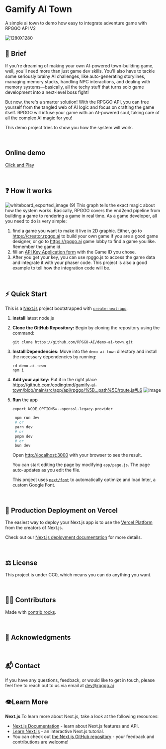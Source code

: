 # Gamify AI Town
A simple ai town to demo how easy to integrate adventure game with RPGGO API V2

![1280X1280](https://github.com/user-attachments/assets/eec02e09-d24b-4e5b-93ff-e9e3d146358f)



## 📖 Brief
If you're dreaming of making your own AI-powered town-building game, well, you'll need more than just game dev skills. You'll also have to tackle some seriously brainy AI challenges, like auto-generating storylines, managing memory stacks, handling NPC interactions, and dealing with memory systems—basically, all the techy stuff that turns solo game development into a next-level boss fight!

But now, there's a smarter solution! With the RPGGO API, you can free yourself from the tangled web of AI logic and focus on crafting the game itself. RPGGO will infuse your game with an AI-powered soul, taking care of all the complex AI magic for you!

This demo project tries to show you how the system will work.

<br>

## Online demo

[Click and Play](https://gitclone.com/ai-town/)

<br>

## ❓ How it works

![whiteboard_exported_image (9)](https://github.com/user-attachments/assets/d2e29010-3b02-4bde-878e-fb697645c55e)
This graph tells the exact magic about how the system works. Basically, RPGGO covers the end2end pipeline from building a game to rendering a game in real time. As a game developer, all you need to do is very simple:
1. find a game you want to make it live in 2D graphic. Either, go to https://creator.rpggo.ai to build your own game if you are a good game designer, or go to https://rpggo.ai game lobby to find a game you like. Remember the game id.
2. fill an [API Key Application form](https://forms.gle/SgYbkZE2aDj38mhT9) with the Game ID you chose.
3. After you get your key, you can use rpggo.js to access the game data and integrate it with your phaser code. This project is also a good example to tell how the integration code will be.

<br>

## ⚡️ Quick Start
This is a [Next.js](https://nextjs.org/) project bootstrapped with [`create-next-app`](https://github.com/vercel/next.js/tree/canary/packages/create-next-app).

1. **install** latest node.js

2. **Clone the GitHub Repository:** Begin by cloning the repository using the command:

   ```
   git clone https://github.com/RPGGO-AI/demo-ai-town.git
   ```

3. **Install Dependencies:** Move into the `demo-ai-town` directory and install the necessary dependencies by running:

   ```
   cd demo-ai-town
   npm i
   ```

4. **Add your api key:** Put it in the right place
   https://github.com/codingtmd/gamify-ai-town/blob/main/src/app/api/rpggo/%5B...path%5D/route.js#L6
   ![image](https://github.com/user-attachments/assets/4eece6ad-d931-405a-9bc3-118e853d2d5a)



5. **Run** the app
   ```
   export NODE_OPTIONS=--openssl-legacy-provider
   ```

   ```bash
    npm run dev
    # or
    yarn dev
    # or
    pnpm dev
    # or
    bun dev
    ```

   Open [http://localhost:3000](http://localhost:3000) with your browser to see the result.

    You can start editing the page by modifying `app/page.js`. The page auto-updates as you edit the file.

    This project uses [`next/font`](https://nextjs.org/docs/basic-features/font-optimization) to automatically optimize and load Inter, a custom Google Font.


<br>

## 🐳 Production Deployment on Vercel

The easiest way to deploy your Next.js app is to use the [Vercel Platform](https://vercel.com/new?utm_medium=default-template&filter=next.js&utm_source=create-next-app&utm_campaign=create-next-app-readme) from the creators of Next.js.

Check out our [Next.js deployment documentation](https://nextjs.org/docs/deployment) for more details.

<br>

## ⚖️ License

This project is under CC0, which means you can do anything you want.

<br>

## 👨‍💻‍ Contributors



Made with [contrib.rocks](https://contrib.rocks).

<br>

## 🤝 Acknowledgments


<br>

## 📬 Contact

If you have any questions, feedback, or would like to get in touch, please feel free to reach out to us via email at [dev@rpggo.ai](mailto:dev@rpggo.ai)


## 👁️Learn More

**Next.js**
To learn more about Next.js, take a look at the following resources:
- [Next.js Documentation](https://nextjs.org/docs) - learn about Next.js features and API.
- [Learn Next.js](https://nextjs.org/learn) - an interactive Next.js tutorial.
- You can check out [the Next.js GitHub repository](https://github.com/vercel/next.js/) - your feedback and contributions are welcome!



